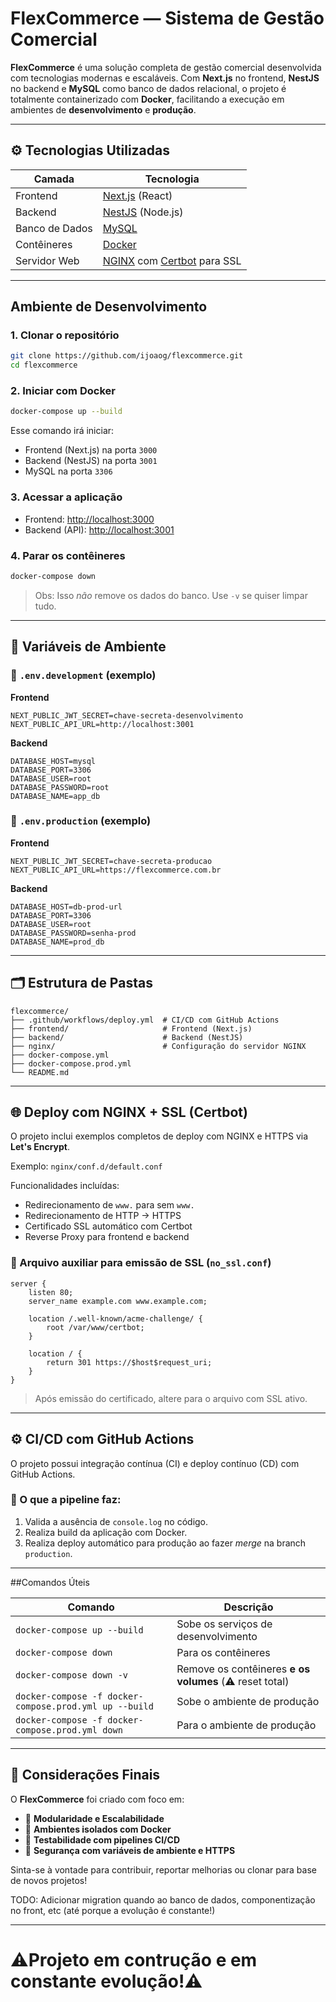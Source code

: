 # FlexCommerce — Sistema de Gestão Comercial

**FlexCommerce** é uma solução completa de gestão comercial desenvolvida com tecnologias modernas e escaláveis. Com **Next.js** no frontend, **NestJS** no backend e **MySQL** como banco de dados relacional, o projeto é totalmente containerizado com **Docker**, facilitando a execução em ambientes de **desenvolvimento** e **produção**.

---

## ⚙️ Tecnologias Utilizadas

| Camada         | Tecnologia        |
|----------------|-------------------|
| Frontend       | [Next.js](https://nextjs.org/) (React) |
| Backend        | [NestJS](https://nestjs.com/) (Node.js) |
| Banco de Dados | [MySQL](https://www.mysql.com/) |
| Contêineres    | [Docker](https://www.docker.com/) |
| Servidor Web   | [NGINX](https://nginx.org/) com [Certbot](https://certbot.eff.org/) para SSL |

---

## Ambiente de Desenvolvimento

### 1. Clonar o repositório

```bash
git clone https://github.com/ijoaog/flexcommerce.git
cd flexcommerce
```

### 2. Iniciar com Docker

```bash
docker-compose up --build
```

Esse comando irá iniciar:

- Frontend (Next.js) na porta `3000`
- Backend (NestJS) na porta `3001`
- MySQL na porta `3306`

### 3. Acessar a aplicação

- Frontend: [http://localhost:3000](http://localhost:3000)
- Backend (API): [http://localhost:3001](http://localhost:3001)

### 4. Parar os contêineres

```bash
docker-compose down
```

> Obs: Isso *não* remove os dados do banco. Use `-v` se quiser limpar tudo.

---

## 🔐 Variáveis de Ambiente

### 🔧 `.env.development` (exemplo)

**Frontend**
```env
NEXT_PUBLIC_JWT_SECRET=chave-secreta-desenvolvimento
NEXT_PUBLIC_API_URL=http://localhost:3001
```

**Backend**
```env
DATABASE_HOST=mysql
DATABASE_PORT=3306
DATABASE_USER=root
DATABASE_PASSWORD=root
DATABASE_NAME=app_db
```

### 🚀 `.env.production` (exemplo)

**Frontend**
```env
NEXT_PUBLIC_JWT_SECRET=chave-secreta-producao
NEXT_PUBLIC_API_URL=https://flexcommerce.com.br
```

**Backend**
```env
DATABASE_HOST=db-prod-url
DATABASE_PORT=3306
DATABASE_USER=root
DATABASE_PASSWORD=senha-prod
DATABASE_NAME=prod_db
```

---

## 🗂️ Estrutura de Pastas

```
flexcommerce/
├── .github/workflows/deploy.yml  # CI/CD com GitHub Actions
├── frontend/                     # Frontend (Next.js)
├── backend/                      # Backend (NestJS)
├── nginx/                        # Configuração do servidor NGINX
├── docker-compose.yml
├── docker-compose.prod.yml
└── README.md
```

---

## 🌐 Deploy com NGINX + SSL (Certbot)

O projeto inclui exemplos completos de deploy com NGINX e HTTPS via **Let's Encrypt**.

Exemplo: `nginx/conf.d/default.conf`

Funcionalidades incluídas:

- Redirecionamento de `www.` para sem `www.`
- Redirecionamento de HTTP → HTTPS
- Certificado SSL automático com Certbot
- Reverse Proxy para frontend e backend

### 🔄 Arquivo auxiliar para emissão de SSL (`no_ssl.conf`)

```nginx
server {
    listen 80;
    server_name example.com www.example.com;

    location /.well-known/acme-challenge/ {
        root /var/www/certbot;
    }

    location / {
        return 301 https://$host$request_uri;
    }
}
```

> Após emissão do certificado, altere para o arquivo com SSL ativo.

---

## ⚙️ CI/CD com GitHub Actions

O projeto possui integração contínua (CI) e deploy contínuo (CD) com GitHub Actions.

### 🧪 O que a pipeline faz:

1. Valida a ausência de `console.log` no código.
2. Realiza build da aplicação com Docker.
3. Realiza deploy automático para produção ao fazer *merge* na branch `production`.


---

##Comandos Úteis

| Comando | Descrição |
|--------|-----------|
| `docker-compose up --build` | Sobe os serviços de desenvolvimento |
| `docker-compose down` | Para os contêineres |
| `docker-compose down -v` | Remove os contêineres **e os volumes** (⚠️ reset total) |
| `docker-compose -f docker-compose.prod.yml up --build` | Sobe o ambiente de produção |
| `docker-compose -f docker-compose.prod.yml down` | Para o ambiente de produção |

---

## 📢 Considerações Finais

O **FlexCommerce** foi criado com foco em:

- 🔁 **Modularidade e Escalabilidade**
- 🐳 **Ambientes isolados com Docker**
- 🧪 **Testabilidade com pipelines CI/CD**
- 🔐 **Segurança com variáveis de ambiente e HTTPS**

Sinta-se à vontade para contribuir, reportar melhorias ou clonar para base de novos projetos!

TODO: Adicionar migration quando ao banco de dados, componentização no front, etc (até porque a evolução é constante!)

---

# ⚠️Projeto em contrução e em constante evolução!⚠️
